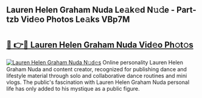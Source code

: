 ## Lauren Helen Graham Nuda Le𝚊k𝚎d N𝚞𝚍e - Part-tzb Vid𝚎o Photos Le𝚊ks VBp7M

# <h2><a href="http://fbdkx27.evod.top/?m=Lauren+Helen+Graham+Nuda">🔗 👉🔴 Lauren Helen Graham Nuda Vid𝚎o Ph𝚘t𝚘s</a></h2>

[![Lauren Helen Graham Nuda N𝚞d𝚎s](https://i.imgur.com/8V9OHl7.gif)](http://fbdkx27.evod.top/?m=Lauren+Helen+Graham+Nuda)
Online personality Lauren Helen Graham Nuda and content creator, recognized for publishing dance and lifestyle material through solo and collaborative dance routines and mini vlogs. The public's fascination with Lauren Helen Graham Nuda personal life has only added to his mystique as a public figure. 
